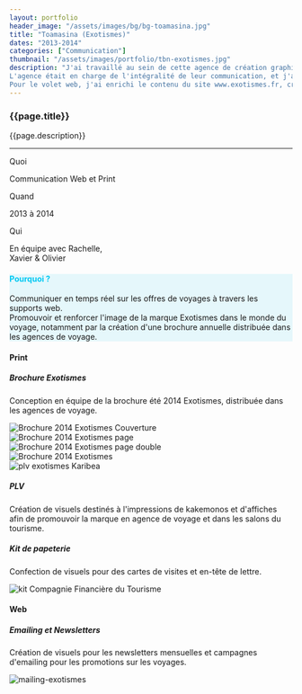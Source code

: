 ```yaml
---
layout: portfolio
header_image: "/assets/images/bg/bg-toamasina.jpg"
title: "Toamasina (Exotismes)"
dates: "2013-2014"
categories: ["Communication"]
thumbnail: "/assets/images/portfolio/tbn-exotismes.jpg"
description: "J'ai travaillé au sein de cette agence de création graphique, dont le principal client était le Tour Opérateur Exotismes, spécialisé dans la vente de voyages dans les îles. <br><br>
L'agence était en charge de l'intégralité de leur communication, et j'ai activement participé à la conception de la brochure Exotismes, des cartes de visite, des flyers, et d'autres supports visuels destinés à l'impression. <br>
Pour le volet web, j'ai enrichi le contenu du site www.exotismes.fr, créé des newsletters ainsi que des bannières web, contribuant ainsi à renforcer l'image de la marque."
---
```

<div class="col-lg-8 text-left pf-container">
	<h3 class="mb-3 mt-3 project-title">{{page.title}}</h3>
   <!-- <h6>{{page.dates}}</h6> -->
	<p>{{page.description}}</p>

  <hr class="my-5">

  <div class="row">
      <div class="col-lg-4 text-center">
        <p class="text-color font-weight-bold mb-2">Quoi</p>
        <p>Communication Web et Print</p>
      </div>
      <div class="col-lg-4 text-center">
        <p class="text-color font-weight-bold mb-2">Quand</p>
        <p>2013 à 2014</p>
      </div>
      <div class="col-lg-4 text-center">
        <p class="text-color font-weight-bold mb-2">Qui</p>
        <p>En équipe avec Rachelle, <br> Xavier & Olivier</p>
      </div>
  </div>
</div>

<div class="col-lg-12 text-center my-5 py-5" style="background-color: #c9f1f978">
  <h4 class="mb-3" style="color: #00c8f2">Pourquoi ?</h4>
	<p class="project-caption">Communiquer en temps réel sur les offres de voyages à travers les supports web. <br>
Promouvoir et renforcer l'image de la marque Exotismes dans le monde du voyage, notamment par la création d'une brochure annuelle distribuée dans les agences de voyage.</p>
</div>

<div class="container">
  <div class="service-2 col-lg-12 mt-5">
    <h4>Print</h4>
  </div>


  <div class="col-lg-12 col-sm-12 pt-4 mb-3 top-description">
    <div class="fade-down animscroll">
      <h5>Brochure Exotismes</h5>
      <p>Conception en équipe de la brochure été 2014 Exotismes, distribuée dans les agences de voyage.</p>
    </div>
  </div>

  <div class="mosaic col-lg-12">
    <div class="panoramic1 fade-down animscroll">
        <img src="/assets/images/portfolio/exotismes/brochure-couv.jpg" alt="Brochure 2014 Exotismes Couverture">
    </div>
    <div class="square1 fade-left animscroll">
        <img src="/assets/images/portfolio/exotismes/brochure-page-1.jpg" alt="Brochure 2014 Exotismes page">
    </div>
    <div class="square2 fade-right animscroll">
        <img src="/assets/images/portfolio/exotismes/brochure-page-2.jpg" alt="Brochure 2014 Exotismes page double">
    </div>
    <div class="panoramic2 fade-top animscroll">
        <img src="/assets/images/portfolio/exotismes/brochure-zoom.jpg" alt="Brochure 2014 Exotismes">
    </div>
  </div>

  <div class="row justify-content-center pf-container mt-5 mb-5">
    <div class="col-lg-6 col-sm-12 my-3 portrait-container">
      <div class="fade-right animscroll">
        <img src="/assets/images/portfolio/exotismes/plv-exo.jpg" alt="plv exotismes Karibea" class="project-img">
      </div>
    </div>
    <div class="col-lg-6 col-sm-12 my-3 portrait-description">
      <div class="fade-left animscroll px-3">
        <h5>PLV</h5>
        <p>Création de visuels destinés à l'impressions de kakemonos et d'affiches afin de promouvoir la marque en agence de voyage et dans les salons du tourisme.</p>
      </div>
    </div>
  </div>

  <div class="row justify-content-center">
    <div class="col-lg-12 col-sm-12 mt-5 top-description">
      <div class="fade-down animscroll">
        <h5>Kit de papeterie</h5>
        <p>Confection de visuels pour des cartes de visites et en-tête de lettre.</p>
      </div>
    </div>
    <div class="col mb-5 paysage-container">
      <div class="fade-in animscroll">
        <img src="/assets/images/portfolio/exotismes/cft-print.jpg" alt="kit Compagnie Financière du Tourisme" class="project-img">
      </div>
    </div>
  </div>

  <div class="service-2 col-lg-12 mt-5">
    <h4>Web</h4>
  </div>

  <div class="col-lg-12 col-sm-12 pt-4 mb-3 top-description">
    <div class="fade-down animscroll">
      <h5>Emailing et Newsletters</h5>
      <p>Création de visuels pour les newsletters mensuelles et campagnes d'emailing pour les promotions sur les voyages.</p>
    </div>
  </div>

  <div class="col my-3 px-0 paysage-container">
    <div class="fade-in animscroll">
      <img src="/assets/images/portfolio/exotismes/newsletters-exo.jpg" alt="mailing-exotismes" class="project-img">
    </div>
  </div>
</div>
